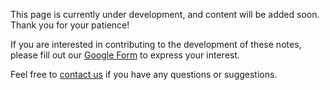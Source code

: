 <!-- Suppose a company issues 2,000 shares with a face value of $100 each, offering an 8% dividend rate. Additionally, the company incurs underwriting costs of 2% and brokerage costs of 1%. Printing and other expenses for the share issuance amount to $2,000. What is the total cost of debt for this share issuance?
Certainly, here's the calculation using MathJax:

To calculate the total cost of debt for this share issuance, we need to consider the cost of the shares themselves, underwriting costs, brokerage costs, and printing/other expenses. We'll use the formula you provided:

\[kdb = \frac{i}{np}\]

Where:
- \(kdb\) is the total cost of debt.
- \(i\) is the interest or dividend rate (8% in this case).
- \(n\) is the face value of each share (\$100).
- \(p\) is the price at which the shares are issued to investors.

Let's break down the calculation step by step:

1. Calculate the total face value of the shares issued:
   \[ \text{Total Face Value} = \text{Number of Shares} \times \text{Face Value per Share} \]
   \[ \text{Total Face Value} = 2,000 \text{ shares} \times \$100/\text{share} = \$200,000 \]

2. Calculate the total underwriting costs:
   \[ \text{Underwriting Costs} = \text{Underwriting Percentage} \times \text{Total Face Value} \]
   \[ \text{Underwriting Costs} = 2\% \times \$200,000 = \$4,000 \]

3. Calculate the total brokerage costs:
   \[ \text{Brokerage Costs} = \text{Brokerage Percentage} \times \text{Total Face Value} \]
   \[ \text{Brokerage Costs} = 1\% \times \$200,000 = \$2,000 \]

4. Calculate the total printing and other expenses:
   \[ \text{Printing and Other Expenses} = \$2,000 \text{ (given)} \]

5. Calculate the total cost of shares issued to investors:
   \[ \text{Total Cost of Shares} = \text{Total Face Value} + \text{Underwriting Costs} + \text{Brokerage Costs} + \text{Printing and Other Expenses} \]
   \[ \text{Total Cost of Shares} = \$200,000 + \$4,000 + \$2,000 + \$2,000 = \$208,000 \]

Now, we have the total cost of shares (\(p\)) and the interest rate (\(i\)). Plug these values into the formula to calculate the total cost of debt (\(kdb\)):

\[kdb = \frac{0.08}{\$208,000}\]

Calculating \(kdb\):

\[kdb = \frac{0.08}{\$208,000} \approx 0.0003846\]

Now, we can convert this decimal to a percentage by multiplying by 100:

\[kdb \approx 0.0003846 \times 100 \approx 0.03846\%\]

So, the total cost of debt for this share issuance is approximately 0.03846%. -->



This page is currently under development, and content will be added soon. Thank you for your patience!

If you are interested in contributing to the development of these notes, please fill out our [Google Form](https://forms.gle/bhYV5PZjsjVnrcWZ9) to express your interest.

Feel free to [contact us](mailto:bandaru.sanjay@bba.christuniversity.in) if you have any questions or suggestions.

<!-- You can add more details or sections as needed -->
